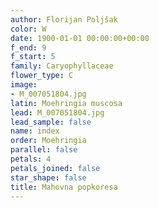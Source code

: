 ```yaml
---
author: Florijan Poljšak
color: W
date: 1900-01-01 00:00:00+00:00
f_end: 9
f_start: 5
family: Caryophyllaceae
flower_type: C
image:
- M_007051804.jpg
latin: Moehringia muscosa
lead: M_007051804.jpg
lead_sample: false
name: index
order: Moehringia
parallel: false
petals: 4
petals_joined: false
star_shape: false
title: Mahovna popkoresa
---
```



